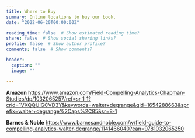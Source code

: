 ```yaml
---
title: Where to Buy
summary: Online locations to buy our book.
date: "2022-06-20T00:00:00Z"

reading_time: false  # Show estimated reading time?
share: false  # Show social sharing links?
profile: false  # Show author profile?
comments: false  # Show comments?

header:
  caption: ""
  image: ""

---
```


**Amazon**
https://www.amazon.com/Field-Compelling-Analytics-Chapman-Studies/dp/1032065257/ref=sr_1_1?crid=1VXQQUIGCVD3Y&keywords=walter+degrange&qid=1654288663&sprefix=walter+degrange%2Caps%2C85&sr=8-1

**Barnes & Noble**
https://www.barnesandnoble.com/w/field-guide-to-compelling-analytics-walter-degrange/1141466040?ean=9781032065250

